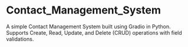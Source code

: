 # Contact_Management_System
A simple Contact Management System built using Gradio in Python. Supports Create, Read, Update, and Delete (CRUD) operations with field validations.
